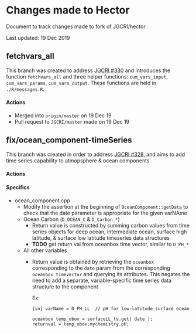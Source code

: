 # Changes made to Hector

Document to track changes made to fork of JGCRI/hector

Last updated: 19 Dec 2019

## fetchvars_all

This branch was created to address [JGCRI #330](https://github.com/JGCRI/hector/issues/330) and introduces the function `fetchvars_all` and three helper functions: `cum_vars_input`, `cum_vars_params`, `cum_vars_output`. These functions are held in `./R/messages.R`.

#### Actions
  * Merged into `origin/master` on 19 Dec 19
  * Pull request to `JGCRI/master` made on 19 Dec 19



## fix/ocean_component-timeSeries

This branch was created in order to address [JGCRI #328](https://github.com/JGCRI/hector/issues/328), and aims to add time series capability to atmopsphere & ocean components

#### Actions


#### Specifics

  * ocean_component.cpp
    * Modify the assertion at the beginning of `OceanComponent::getData` to check that the date parameter is appropriate for the given varNAme
    * Ocean Carbon (`D_OCEAN_C` & `D_Carbon_*`)
      * Return value is constructed by summing carbon values from time series objects for deep ocean, intermediate ocean, surface high latitude, & surface low latitude timeseries data structures
      * **TODO** get return val from oceanbox time vector, similar to `D_PH_*`
    * All other variables
      * Return value is obtained by retrieving the `oceanbox` corresponding to the `date` param from the corresponding `oceanbox timevector` and querying its attributes. This negates the need to add a separate, variable-specific time series data structure to the component
        
          Ex: 
          ```
          [in] varName = D_PH_LL  // pH for low-latitude surface ocean
        
          oceanbox temp_obox = surfaceLL_tv.get( date );
          returnval = temp_obox.mychemistry.pH;
          ```
          
